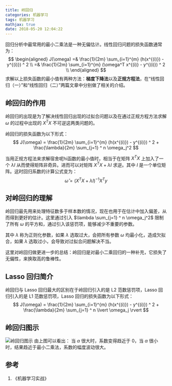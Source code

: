 ```yaml
---
title: 岭回归
categories: 机器学习
tags: 机器学习
mathjax: true
date: 2018-05-20 12:04:22
---
```


回归分析中最常用的最小二乘法是一种无偏估计。线性回归问题的损失函数通常为：
$$
\begin{aligned}
J(\omega)
=& \frac{1}{2m} \sum_{i=1}^{m} (h(x^{(i)}) - y^{(i)}) ^ 2 \\
=& \frac{1}{2m} \sum_{i=1}^{m} (\omega^T x^{(i)} - y^{(i)}) ^ 2 \\
\end{aligned}
$$
求解以上损失函数的最小值有两种方法：**梯度下降法**以及**正规方程法**，在“线性回归（一）”和“线性回归（二）”两篇文章中分别做了相关的介绍。

## 岭回归的作用
岭回归的出现是为了解决线性回归出现的过拟合问题以及在通过正规方程方法求解 $\omega$ 的过程中出现的 $X^T X$ 不可逆这两类问题的。

岭回归的损失函数为以下形式：
$$
J(\omega) = \frac{1}{2m} \sum_{i=1}^{m} (h(x^{(i)}) - y^{(i)}) ^ 2  + \frac{\lambda}{2m} \sum_{j=1} ^ n \omega_j^2
$$

当用正规方程法来求解宿舍呢hi函数的最小值时，相当于在矩阵 $X^T X$ 上加入了一个 $\lambda I$ 从而使得矩阵非奇异。进而可以对矩阵 $X^T X + \lambda I$ 求逆。其中 $I$ 是一个单位矩阵。这时回归系数的计算公式变为：
$$
\widehat{\omega} = (X^TX + \lambda I)^{-1} X^T y
$$

## 对岭回归的理解
岭回归最先用来处理特征数多于样本数的情况，现在也用于在估计中加入偏差，从而得到更好的估计。这里通过引入 $\lambda \sum_{j=1} ^ n \omega_j^2$ 限制了所有 $\omega$ 的平方和，通过引入该惩罚项，能够减少不重要的参数。

其中 $\lambda$ 称为正则化参数，如果 $\lambda$ 选取过大，会把所有参数 $\omega$ 均最小化，造成欠拟合，如果 $\lambda$ 选取过小，会导致对过拟合问题解决不当。

这里对岭回归做更进一步的总结：岭回归是对最小二乘回归的一种补充，它损失了无偏性，来换取高的鲁棒性。

## Lasso 回归简介
岭回归与 Lasso 回归最大的区别在于岭回归引入的是 L2 范数惩罚项，Lasso 回归引入的是 L1 范数惩罚项，Lasso 回归的损失函数为以下形式：
$$
J(\omega) = \frac{1}{2m} \sum_{i=1}^{m} (h(x^{(i)}) - y^{(i)}) ^ 2  + \frac{\lambda}{2m} \sum_{j=1} ^ n \lvert \omega_j \rvert
$$

## 岭回归图示
![岭回归图示](/img/ridge_regression.png)
由上图可以看出： 当 $\alpha$ 很大时，系数变得趋近于 0，当 $\alpha$ 很小时，结果趋近于最小二乘法，系数的幅度波动很大。

## 参考
1. 《机器学习实战》

